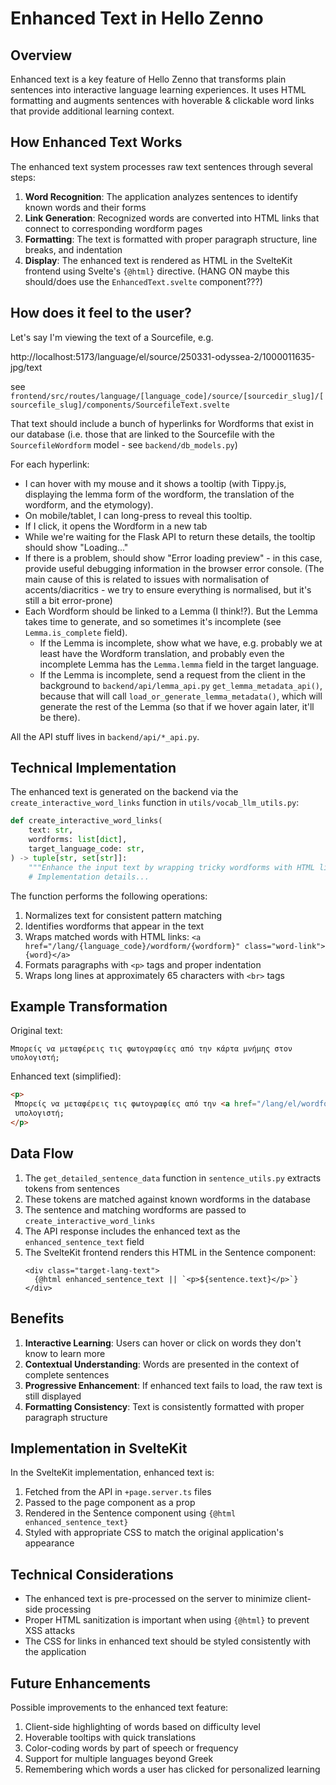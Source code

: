 # Enhanced Text in Hello Zenno

## Overview

Enhanced text is a key feature of Hello Zenno that transforms plain sentences into interactive language learning experiences. It uses HTML formatting and augments sentences with hoverable & clickable word links that provide additional learning context.

## How Enhanced Text Works

The enhanced text system processes raw text sentences through several steps:

1. **Word Recognition**: The application analyzes sentences to identify known words and their forms
2. **Link Generation**: Recognized words are converted into HTML links that connect to corresponding wordform pages
3. **Formatting**: The text is formatted with proper paragraph structure, line breaks, and indentation
4. **Display**: The enhanced text is rendered as HTML in the SvelteKit frontend using Svelte's `{@html}` directive. (HANG ON maybe this should/does use the `EnhancedText.svelte` component???)


## How does it feel to the user?

Let's say I'm viewing the text of a Sourcefile, e.g.

http://localhost:5173/language/el/source/250331-odyssea-2/1000011635-jpg/text

see `frontend/src/routes/language/[language_code]/source/[sourcedir_slug]/[sourcefile_slug]/components/SourcefileText.svelte`

That text should include a bunch of hyperlinks for Wordforms that exist in our database (i.e. those that are linked to the Sourcefile with the `SourcefileWordform` model - see `backend/db_models.py`)

For each hyperlink:
- I can hover with my mouse and it shows a tooltip (with Tippy.js, displaying the lemma form of the wordform, the translation of the wordform, and the etymology).
- On mobile/tablet, I can long-press to reveal this tooltip.
- If I click, it opens the Wordform in a new tab
- While we're waiting for the Flask API to return these details, the tooltip should show "Loading..."
- If there is a problem, should show "Error loading preview" - in this case, provide useful debugging information in the browser error console. (The main cause of this is related to issues with normalisation of accents/diacritics - we try to ensure everything is normalised, but it's still a bit error-prone)
- Each Wordform should be linked to a Lemma (I think!?). But the Lemma takes time to generate, and so sometimes it's incomplete (see `Lemma.is_complete` field).
  - If the Lemma is incomplete, show what we have, e.g. probably we at least have the Wordform translation, and probably even the incomplete Lemma has the `Lemma.lemma` field in the target language.
  - If the Lemma is incomplete, send a request from the client in the background to `backend/api/lemma_api.py` `get_lemma_metadata_api()`, because that will call `load_or_generate_lemma_metadata()`, which will generate the rest of the Lemma (so that if we hover again later, it'll be there).

All the API stuff lives in `backend/api/*_api.py`.


## Technical Implementation

The enhanced text is generated on the backend via the `create_interactive_word_links` function in `utils/vocab_llm_utils.py`:

```python
def create_interactive_word_links(
    text: str,
    wordforms: list[dict],
    target_language_code: str,
) -> tuple[str, set[str]]:
    """Enhance the input text by wrapping tricky wordforms with HTML links."""
    # Implementation details...
```

The function performs the following operations:

1. Normalizes text for consistent pattern matching
2. Identifies wordforms that appear in the text
3. Wraps matched words with HTML links: `<a href="/lang/{language_code}/wordform/{wordform}" class="word-link">{word}</a>`
4. Formats paragraphs with `<p>` tags and proper indentation
5. Wraps long lines at approximately 65 characters with `<br>` tags

## Example Transformation

Original text:
```
Μπορείς να μεταφέρεις τις φωτογραφίες από την κάρτα μνήμης στον υπολογιστή;
```

Enhanced text (simplified):
```html
<p>
 Μπορείς να μεταφέρεις τις φωτογραφίες από την <a href="/lang/el/wordform/κάρτα μνήμης" class="word-link">κάρτα μνήμης</a> στον<br>
 υπολογιστή;
</p>
```

## Data Flow

1. The `get_detailed_sentence_data` function in `sentence_utils.py` extracts tokens from sentences
2. These tokens are matched against known wordforms in the database
3. The sentence and matching wordforms are passed to `create_interactive_word_links`
4. The API response includes the enhanced text as the `enhanced_sentence_text` field
5. The SvelteKit frontend renders this HTML in the Sentence component:
   ```svelte
   <div class="target-lang-text">
     {@html enhanced_sentence_text || `<p>${sentence.text}</p>`}
   </div>
   ```

## Benefits

1. **Interactive Learning**: Users can hover or click on words they don't know to learn more
2. **Contextual Understanding**: Words are presented in the context of complete sentences
3. **Progressive Enhancement**: If enhanced text fails to load, the raw text is still displayed
4. **Formatting Consistency**: Text is consistently formatted with proper paragraph structure

## Implementation in SvelteKit

In the SvelteKit implementation, enhanced text is:

1. Fetched from the API in `+page.server.ts` files
2. Passed to the page component as a prop
3. Rendered in the Sentence component using `{@html enhanced_sentence_text}`
4. Styled with appropriate CSS to match the original application's appearance

## Technical Considerations

- The enhanced text is pre-processed on the server to minimize client-side processing
- Proper HTML sanitization is important when using `{@html}` to prevent XSS attacks
- The CSS for links in enhanced text should be styled consistently with the application

## Future Enhancements

Possible improvements to the enhanced text feature:

1. Client-side highlighting of words based on difficulty level
2. Hoverable tooltips with quick translations
3. Color-coding words by part of speech or frequency
4. Support for multiple languages beyond Greek
5. Remembering which words a user has clicked for personalized learning
